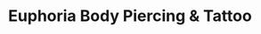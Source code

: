 ---
title: "Euphoria Body Piercing & Tattoo"
url: /portland/euphoria-body-piercing-and-tattoo/
shop: tattoo
---